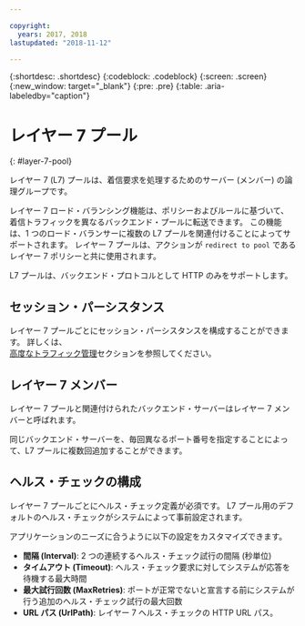 ```yaml
---

copyright:
  years: 2017, 2018
lastupdated: "2018-11-12"

---
```


{:shortdesc: .shortdesc}
{:codeblock: .codeblock}
{:screen: .screen}
{:new_window: target="_blank"}
{:pre: .pre}
{:table: .aria-labeledby="caption"}

# レイヤー 7 プール
{: #layer-7-pool}

レイヤー 7 (L7) プールは、着信要求を処理するためのサーバー (メンバー) の論理グループです。

レイヤー 7 ロード・バランシング機能は、ポリシーおよびルールに基づいて、着信トラフィックを異なるバックエンド・プールに転送できます。 この機能は、1 つのロード・バランサーに複数の L7 プールを関連付けることによってサポートされます。 レイヤー 7 プールは、アクションが `redirect to pool` であるレイヤー 7 ポリシーと共に使用されます。

L7 プールは、バックエンド・プロトコルとして HTTP のみをサポートします。

## セッション・パーシスタンス
レイヤー 7 プールごとにセッション・パーシスタンスを構成することができます。 詳しくは、  
[高度なトラフィック管理](/docs/infrastructure/loadbalancer-service?topic=loadbalancer-service-advanced-traffic-management-with-ibm-cloud-load-balancer)セクションを参照してください。

## レイヤー 7 メンバー

レイヤー 7 プールと関連付けられたバックエンド・サーバーはレイヤー 7 メンバーと呼ばれます。

同じバックエンド・サーバーを、毎回異なるポート番号を指定することによって、L7 プールに複数回追加することができます。

## ヘルス・チェックの構成
レイヤー 7 プールごとにヘルス・チェック定義が必須です。 L7 プール用のデフォルトのヘルス・チェックがシステムによって事前設定されます。

アプリケーションのニーズに合うように以下の設定をカスタマイズできます。

 * **間隔 (Interval)**: 2 つの連続するヘルス・チェック試行の間隔 (秒単位)
 * **タイムアウト (Timeout)**: ヘルス・チェック要求に対してシステムが応答を待機する最大時間
 * **最大試行回数 (MaxRetries)**: ポートが正常でないと宣言する前にシステムが行う追加のヘルス・チェック試行の最大回数
 * **URL パス (UrlPath)**: レイヤー 7 ヘルス・チェックの HTTP URL パス。
